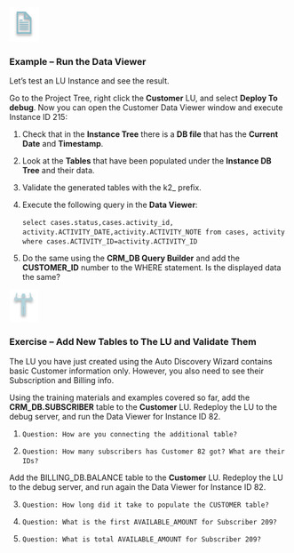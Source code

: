 
![](/academy/Training_Level_1/03_fabric_basic_LU/images/example.png)  

###   Example – Run the Data Viewer 

Let’s test an LU Instance and see the result. 

Go to the Project Tree, right click the **Customer** LU, and select **Deploy To debug**. Now you can open the Customer Data Viewer window and execute Instance ID 215:

1. Check that in the **Instance Tree** there is a **DB file** that has the **Current Date** and **Timestamp**.

2. Look at the **Tables** that have been populated under the **Instance DB Tree** and their data.

3. Validate the generated tables with the k2_ prefix. 

4. Execute the following query in the **Data Viewer**:
   

   `select cases.status,cases.activity_id, activity.ACTIVITY_DATE,activity.ACTIVITY_NOTE from cases, activity where cases.ACTIVITY_ID=activity.ACTIVITY_ID` 

   

5. Do the same using the **CRM_DB Query Builder** and add the **CUSTOMER_ID** number to the WHERE statement. Is the displayed data the same?

 

![](/academy/Training_Level_1/03_fabric_basic_LU/images/Exercise.png)

### Exercise – Add New Tables to The LU and Validate Them

The LU you have just created using the Auto Discovery Wizard contains basic Customer information only. However, you also need to see their Subscription and Billing info.

Using the training materials and examples covered so far, add the **CRM_DB.SUBSCRIBER** table to the **Customer** LU. Redeploy the LU to the debug server, and run the Data Viewer for Instance ID 82.

1. `Question: How are you connecting the additional table?`

2. `Question: How many subscribers has Customer 82 got? What are their IDs?`

Add the BILLING_DB.BALANCE table to the **Customer** LU. Redeploy the LU to the debug server, and run again the Data Viewer for Instance ID 82.

3. `Question: How long did it take to populate the CUSTOMER table?`

4.  `Question: What is the first AVAILABLE_AMOUNT for Subscriber 209?`

5.   `Question: What is total AVAILABLE_AMOUNT for Subscriber 209?`

